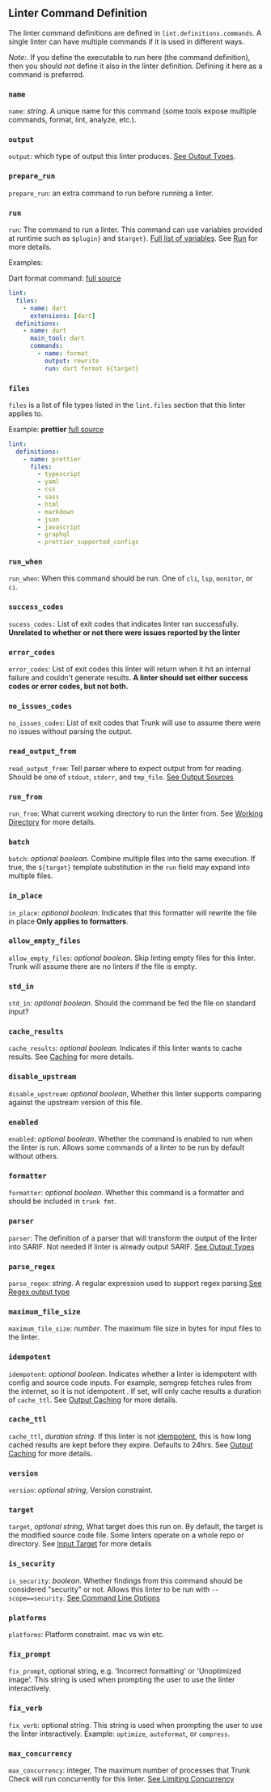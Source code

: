 
## Linter Command Definition

The linter command definitions are defined in `lint.definitions.commands`. A single linter can have 
multiple commands if it is used in different ways.  

*Note:*. If you define the executable to run here (the command definition), then you should *not*
define it also in the linter definition. Defining it here as a command is preferred.

### `name`

`name`: *string*. A unique name for this command (some tools expose multiple commands, format, 
lint, analyze, etc.).

### `output`

`output`: which type of output this linter produces. [See Output Types](output-types.md).

### `prepare_run`

`prepare_run`: an extra command to run before running a linter.

### `run`

`run`: The command to run a linter. This command can use variables provided at
runtime such as `$plugin}` and `$target}`. [Full list of variables](./commands.md#template-variables).
See [Run](./commands.md#run) for more details.

Examples:

Dart format command: 
[full source](https://github.com/trunk-io/plugins/blob/main/linters/dart/plugin.yaml)

```yaml
lint:
  files:
    - name: dart
      extensions: [dart]
  definitions:
    - name: dart
      main_tool: dart
      commands:
        - name: format
          output: rewrite
          run: dart format ${target}
```

### `files`

`files` is a list of file types listed in the `lint.files` section that this linter applies to.

Example: **prettier**
[full source](https://github.com/trunk-io/plugins/blob/main/linters/prettier/plugin.yaml)

```yaml
lint:
  definitions:
    - name: prettier
      files:
        - typescript
        - yaml
        - css
        - sass
        - html
        - markdown
        - json
        - javascript
        - graphql
        - prettier_supported_configs
```


### `run_when`

`run_when`: When this command should be run. One of `cli`, `lsp`, `monitor`, or `ci`.

### `success_codes`

`sucess_codes:` List of exit codes that indicates linter ran successfully. **Unrelated to 
whether or not there were issues reported by the linter**

### `error_codes`

`error_codes`: List of exit codes this linter will return when it hit an internal failure and 
couldn't generate results.  **A linter should set either success codes or error codes, but not both.**

### `no_issues_codes`

`no_issues_codes`: List of exit codes that Trunk will use to assume there were no issues without 
parsing the output.

### `read_output_from`

`read_output_from`: Tell parser where to expect output from for reading. Should
be one of `stdout`, `stderr`, and `tmp_file`. 
[See Output Sources](output-types.md#output-sources)

### `run_from`

`run_from`: What current working directory to run the linter from. See [Working Directory](./commands.md#working-directory) for more details. 


### `batch`

`batch`: *optional boolean*. Combine multiple files into the same execution.
If true, the `${target}` template substitution in the `run`
field may expand into multiple files.

### `in_place`

`in_place`: *optional boolean*. Indicates that this formatter will
rewrite the file in place **Only applies to formatters**.

### `allow_empty_files`

`allow_empty_files`: *optional boolean*. Skip linting empty files for this linter. Trunk will 
assume there are no linters if the file is empty.

### `std_in`

`std_in`: *optional boolean*. Should the command be fed the file on standard input?

### `cache_results`

`cache_results`: *optional boolean*. Indicates if this linter wants to cache results. See [Caching](files.md#caching) for more details. 

### `disable_upstream`

`disable_upstream`: *optional boolean*,  Whether this linter supports comparing against the 
upstream version of this file.  

[//]: # (TODO: **link to a deeper explanation for when you set this to false**)

### `enabled`

`enabled`: *optional boolean*. Whether the command is enabled to run when the linter is run. 
Allows some commands of a linter to be run by default without others.

### `formatter`

`formatter`: *optional boolean*. Whether this command is a formatter and should be included in 
`trunk fmt`.

### `parser`

`parser`: The definition of a parser that will transform the output of the linter into SARIF. 
Not needed if linter is already output SARIF. [See Output Types](./output-types.md)

### `parse_regex`

`parse_regex`: *string*. A regular expression used to support regex parsing.[See Regex output type](./output-types.md#regex)

### `maximum_file_size`

`maximum_file_size`: *number*. The maximum file size in bytes for input files to the linter.

### `idempotent`

`idempotent`: *optional boolean*. Indicates whether a linter is idempotent with config and source code inputs. For example, semgrep fetches rules from the internet, so it is not idempotent . If set, will only cache results a duration of `cache_ttl`. See [Output Caching](../files.md#idempotency) for more details.

### `cache_ttl`

`cache_ttl`, *duration string*. If this linter is not [idempotent](#idempotent), this is how long cached results are kept before they expire. Defaults to 24hrs. See [Output Caching](../files.md#idempotency) for more details.

### `version`

`version`: *optional string*, Version constraint.  

[//]: # (TODO: link to deeper explanation of version constraints with example)

### `target`

`target`, *optional string*, What target does this run on. By default, the target is the modified 
source code file. Some linters operate on a whole repo or directory.  See [Input Target](commands.md#input-target) for more details 

### `is_security`

`is_security`: *boolean*. Whether findings from this command should be considered "security" or 
not. Allows this linter to be run with `--scope==security`. [See Command Line Options](../../advanced-setup/cli/cli-options.md)

### `platforms`

`platforms`:  Platform constraint. mac vs win etc. 

[//]: # (TODO: link to deeper explanation)

### `fix_prompt`

`fix_prompt`, optional string, e.g. 'Incorrect formatting' or 'Unoptimized image'. This string is 
used when prompting the user to use the linter interactively.


### `fix_verb`

`fix_verb`: optional string. This string is used when prompting the user to use the linter 
interactively. Example: `optimize`, `autoformat`, or `compress`.

### `max_concurrency`

`max_concurrency`: integer, The maximum number of processes that Trunk Check will run 
concurrently for this linter. [See Limiting Concurrency](./commands.md#limiting-concurrency)



